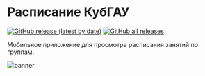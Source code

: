 # Расписание КубГАУ
[![GitHub release (latest by date)](https://img.shields.io/github/v/release/wheremyfiji/KubSAU-Schedule)](https://github.com/wheremyfiji/KubSAU-Schedule/releases/latest/) [![GitHub all releases](https://img.shields.io/github/downloads/wheremyfiji/KubSAU-Schedule/total?label=All%20Downloads)](https://github.com/wheremyfiji/KubSAU-Schedule/releases/latest/)

Мобильное приложение для просмотра расписания занятий по группам.

![banner](https://github.com/wheremyfiji/KubSAU-Schedule/assets/26019782/8568e9af-88a5-4632-a495-384dd6b53512)
